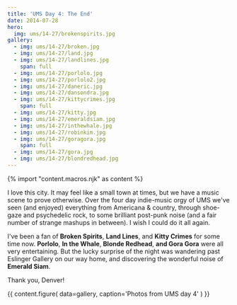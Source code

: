 ```yaml
---
title: 'UMS Day 4: The End'
date: 2014-07-28
hero:
  img: ums/14-27/brokenspirits.jpg
gallery:
  - img: ums/14-27/broken.jpg
  - img: ums/14-27/land.jpg
  - img: ums/14-27/landlines.jpg
    span: full
  - img: ums/14-27/porlolo.jpg
  - img: ums/14-27/porlolo2.jpg
  - img: ums/14-27/daneric.jpg
  - img: ums/14-27/dansondra.jpg
  - img: ums/14-27/kittycrimes.jpg
    span: full
  - img: ums/14-27/kitty.jpg
  - img: ums/14-27/emeraldsiam.jpg
  - img: ums/14-27/inthewhale.jpg
  - img: ums/14-27/robinkim.jpg
  - img: ums/14-27/goragora.jpg
    span: full
  - img: ums/14-27/gora.jpg
  - img: ums/14-27/blondredhead.jpg
---
```

{% import "content.macros.njk" as content %}

I love this city. It may feel like a small town at times, but we have a
music scene to prove otherwise. Over the four day indie-music orgy of
UMS we've seen (and enjoyed) everything from Americana & country,
through shoe-gaze and psychedelic rock, to some brilliant post-punk noise
(and a fair number of strange mashups in between). I wish I could do it
all again.

I've been a fan of
**Broken Spirits**,
**Land Lines**, and
**Kitty Crimes** for some time now.
**Porlolo**,
**In the Whale**,
**Blonde Redhead**,
**and Gora Gora** were all very entertaining.
But the lucky
surprise of the night was wandering past Eslinger Gallery on our way
home, and discovering the wonderful noise of
**Emerald Siam**.

Thank you, Denver!

{{ content.figure(
  data=gallery,
  caption='Photos from UMS day 4'
) }}
